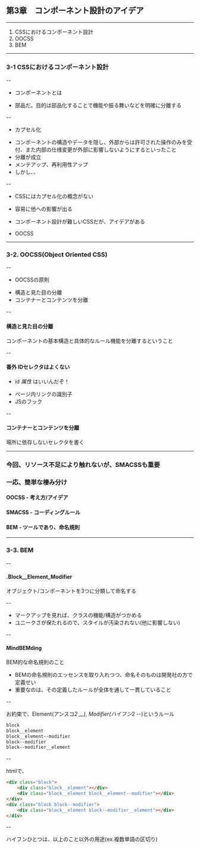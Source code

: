 ## 第3章　コンポーネント設計のアイデア

---

1. CSSにおけるコンポーネント設計
2. OOCSS
3. BEM

---

### 3-1 CSSにおけるコンポーネント設計 

--

+ コンポーネントとは
 - 部品だ。目的は部品化することで機能や振る舞いなどを明確に分離する

--

+ カプセル化
 - コンポーネントの構造やデータを隠し、外部からは許可された操作のみを受付、また内部の仕様変更が外部に影響しないようにするといったこと 
  - 分離が成立
  - メンテアップ、再利用性アップ
 - しかし、、

--

+ CSSにはカプセル化の概念がない
 - 容易に他への影響が出る
+ コンポーネント設計が難しいCSSだが、アイデアがある
 - OOCSS 

---

### 3-2. OOCSS(Object Oriented CSS)

--

+ OOCSSの原則
 - 構造と見た目の分離
 - コンテナーとコンテンツを分離

--

#### 構造と見た目の分離

コンポーネントの基本構造と具体的なルール機能を分離するということ 

--

#### 番外 IDセレクタはよくない

+ id *属性* はいいんだぞ！
 - ページ内リンクの識別子
 - JSのフック 

--

#### コンテナーとコンテンツを分離

場所に依存しないセレクタを書く

---

### 今回、リソース不足により触れないが、SMACSSも重要
### 一応、簡単な棲み分け

#### OOCSS - 考え方/アイデア
#### SMACSS - コーディングルール
#### BEM - ツールであり、命名規則

---

### 3-3. BEM

--

#### .Block__Element_Modifier

オブジェクト/コンポーネントを3つに分類して命名する

--

+ マークアップを見れば、クラスの機能/構造がつかめる
+ ユニークさが保たれるので、スタイルが汚染されない(他に影響しない)

--

#### MindBEMding

BEM的な命名規則のこと

+ BEMの命名規則のエッセンスを取り入れつつ、命名そのものは開発社の方で定義せい
+ 重要なのは、その定義したルールが全体を通して一貫していること

--

お約束で、Element(アンスコ*2 __), Modifier(ハイフン*2 --)というルール

```html
block
block__element
block__element--modifier
block--modifier
block--modifier__element
```

--

htmlで、
```html
<div class="block">
    <div class="block__element"></div>
    <div class="block__element block__element--modifier"></div>
</div>
<div class="block block--modifier">
    <div class="block__element block--modifier__element"></div>
</div>
```

--

ハイフンひとつは、以上のこと以外の用途(ex.複数単語の区切り)
